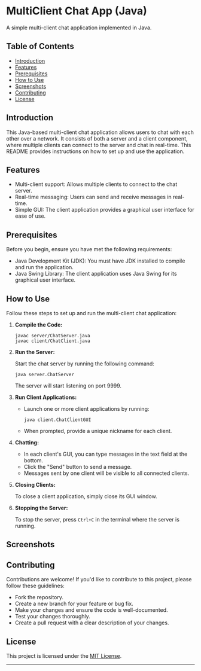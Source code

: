 # MultiClient Chat App (Java)

A simple multi-client chat application implemented in Java.

## Table of Contents

- [Introduction](#introduction)
- [Features](#features)
- [Prerequisites](#prerequisites)
- [How to Use](#how-to-use)
- [Screenshots](#screenshots)
- [Contributing](#contributing)
- [License](#license)

## Introduction

This Java-based multi-client chat application allows users to chat with each other over a network. It consists of both a server and a client component, where multiple clients can connect to the server and chat in real-time. This README provides instructions on how to set up and use the application.

## Features

- Multi-client support: Allows multiple clients to connect to the chat server.
- Real-time messaging: Users can send and receive messages in real-time.
- Simple GUI: The client application provides a graphical user interface for ease of use.

## Prerequisites

Before you begin, ensure you have met the following requirements:

- Java Development Kit (JDK): You must have JDK installed to compile and run the application.
- Java Swing Library: The client application uses Java Swing for its graphical user interface.

## How to Use

Follow these steps to set up and run the multi-client chat application:

1. **Compile the Code:**

   ```shell
   javac server/ChatServer.java
   javac client/ChatClient.java
   ```

2. **Run the Server:**

   Start the chat server by running the following command:

   ```shell
   java server.ChatServer
   ```

   The server will start listening on port 9999.

3. **Run Client Applications:**

    - Launch one or more client applications by running:

      ```shell
      java client.ChatClientGUI
      ```

    - When prompted, provide a unique nickname for each client.

4. **Chatting:**

    - In each client's GUI, you can type messages in the text field at the bottom.
    - Click the "Send" button to send a message.
    - Messages sent by one client will be visible to all connected clients.

5. **Closing Clients:**

   To close a client application, simply close its GUI window.

6. **Stopping the Server:**

   To stop the server, press `Ctrl+C` in the terminal where the server is running.

## Screenshots



## Contributing

Contributions are welcome! If you'd like to contribute to this project, please follow these guidelines:

- Fork the repository.
- Create a new branch for your feature or bug fix.
- Make your changes and ensure the code is well-documented.
- Test your changes thoroughly.
- Create a pull request with a clear description of your changes.

## License

This project is licensed under the [MIT License](LICENSE).

---
